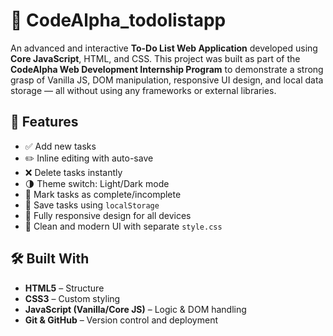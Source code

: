 # 📝 CodeAlpha_todolistapp

An advanced and interactive **To-Do List Web Application** developed using **Core JavaScript**, HTML, and CSS. This project was built as part of the **CodeAlpha Web Development Internship Program** to demonstrate a strong grasp of Vanilla JS, DOM manipulation, responsive UI design, and local data storage — all without using any frameworks or external libraries.

## 🚀 Features

- ✅ Add new tasks
- ✏️ Inline editing with auto-save
- ❌ Delete tasks instantly
- 🌗 Theme switch: Light/Dark mode
- 📌 Mark tasks as complete/incomplete
- 💾 Save tasks using `localStorage`
- 📱 Fully responsive design for all devices
- 🎨 Clean and modern UI with separate `style.css`

## 🛠️ Built With

- **HTML5** – Structure  
- **CSS3** – Custom styling  
- **JavaScript (Vanilla/Core JS)** – Logic & DOM handling  
- **Git & GitHub** – Version control and deployment

